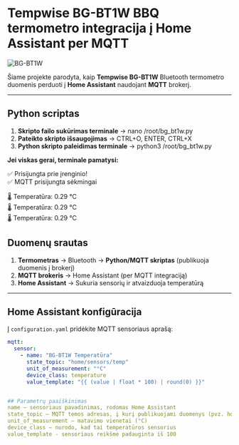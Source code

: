 # Tempwise BG-BT1W BBQ termometro integracija į Home Assistant per MQTT

![BG-BT1W](https://community-assets.home-assistant.io/optimized/4X/0/c/4/0c4ffbc1a4196d3ebedfa5c810443c94739930b1_2_500x500.jpeg)

Šiame projekte parodyta, kaip **Tempwise BG-BT1W** Bluetooth termometro duomenis perduoti į **Home Assistant** naudojant **MQTT** brokerį.

---

## Python scriptas
1. **Skripto failo sukūrimas terminale** → nano /root/bg_bt1w.py
2. **Pateikto skripto išsaugojimas** → CTRL+O, ENTER, CTRL+X
3. **Python skripto paleidimas terminale** → python3 /root/bg_bt1w.py

**Jei viskas gerai, terminale pamatysi:**


✅ Prisijungta prie įrenginio!  
✅ MQTT prisijungta sėkmingai  

🌡️ Temperatūra: 0.29 °C  
🌡️ Temperatūra: 0.29 °C  
🌡️ Temperatūra: 0.29 °C  



## Duomenų srautas
1. **Termometras** → Bluetooth → **Python/MQTT skriptas** (publikuoja duomenis į brokerį)  
2. **MQTT brokeris** → Home Assistant (per MQTT integraciją)  
3. **Home Assistant** → Sukuria sensorių ir atvaizduoja temperatūrą

---

## Home Assistant konfigūracija

Į `configuration.yaml` pridėkite MQTT sensoriaus aprašą:

```yaml
mqtt:
  sensor:
    - name: "BG-BT1W Temperatūra"
      state_topic: "home/sensors/temp"
      unit_of_measurement: "°C"
      device_class: temperature
      value_template: "{{ (value | float * 100) | round(0) }}"


## Parametrų paaiškinimas
name – sensoriaus pavadinimas, rodomas Home Assistant
state_topic – MQTT temos adresas, į kurį publikuojami duomenys (pvz. home/sensors/temp)
unit_of_measurement – matavimo vienetai (°C)
device_class – nurodo, kad tai temperatūros sensorius
value_template - sensoriaus reikšmė padauginta iš 100

